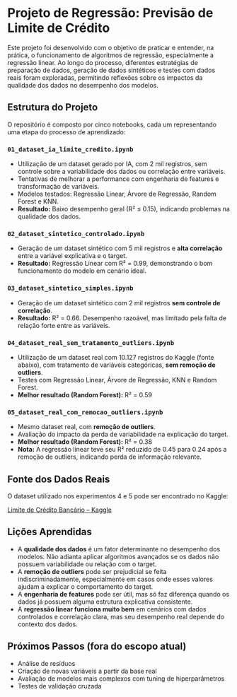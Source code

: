 
# Projeto de Regressão: Previsão de Limite de Crédito

Este projeto foi desenvolvido com o objetivo de praticar e entender, na prática, o funcionamento de algoritmos de regressão, especialmente a regressão linear. Ao longo do processo, diferentes estratégias de preparação de dados, geração de dados sintéticos e testes com dados reais foram exploradas, permitindo reflexões sobre os impactos da qualidade dos dados no desempenho dos modelos.

## Estrutura do Projeto

O repositório é composto por cinco notebooks, cada um representando uma etapa do processo de aprendizado:

### `01_dataset_ia_limite_credito.ipynb`
- Utilização de um dataset gerado por IA, com 2 mil registros, sem controle sobre a variabilidade dos dados ou correlação entre variáveis.
- Tentativas de melhorar a performance com engenharia de features e transformação de variáveis.
- Modelos testados: Regressão Linear, Árvore de Regressão, Random Forest e KNN.
- **Resultado:** Baixo desempenho geral (R² ≤ 0.15), indicando problemas na qualidade dos dados.

### `02_dataset_sintetico_controlado.ipynb`
- Geração de um dataset sintético com 5 mil registros e **alta correlação** entre a variável explicativa e o target.
- **Resultado:** Regressão Linear com R² = 0.99, demonstrando o bom funcionamento do modelo em cenário ideal.

### `03_dataset_sintetico_simples.ipynb`
- Geração de um dataset sintético com 2 mil registros **sem controle de correlação**.
- **Resultado:** R² = 0.66. Desempenho razoável, mas limitado pela falta de relação forte entre as variáveis.

### `04_dataset_real_sem_tratamento_outliers.ipynb`
- Utilização de um dataset real com 10.127 registros do Kaggle (fonte abaixo), com tratamento de variáveis categóricas, **sem remoção de outliers**.
- Testes com Regressão Linear, Árvore de Regressão, KNN e Random Forest.
- **Melhor resultado (Random Forest):** R² = 0.59

### `05_dataset_real_com_remocao_outliers.ipynb`
- Mesmo dataset real, com **remoção de outliers**.
- Avaliação do impacto da perda de variabilidade na explicação do target.
- **Melhor resultado (Random Forest):** R² = 0.38
- **Nota:** A regressão linear teve seu R² reduzido de 0.45 para 0.24 após a remoção de outliers, indicando perda de informação relevante.

## Fonte dos Dados Reais

O dataset utilizado nos experimentos 4 e 5 pode ser encontrado no Kaggle:

[Limite de Crédito Bancário – Kaggle](https://www.kaggle.com/datasets/srgiolutzer/limite-de-crdito-bancrio?utm_source=chatgpt.com)

## Lições Aprendidas

- A **qualidade dos dados** é um fator determinante no desempenho dos modelos. Não adianta aplicar algoritmos avançados se os dados não possuem variabilidade ou relação com o target.
- A **remoção de outliers** pode ser prejudicial se feita indiscriminadamente, especialmente em casos onde esses valores ajudam a explicar o comportamento do target.
- A **engenharia de features** pode ser útil, mas só faz diferença quando os dados já possuem alguma estrutura explicativa consistente.
- A **regressão linear funciona muito bem** em cenários com dados controlados e correlação clara, mas seu desempenho real depende do contexto dos dados.

## Próximos Passos (fora do escopo atual)

- Análise de resíduos
- Criação de novas variáveis a partir da base real
- Avaliação de modelos mais complexos com tuning de hiperparâmetros
- Testes de validação cruzada

